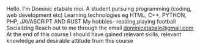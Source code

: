 Hello. I'm Dominic etabale moi. 
A student pursuing  programming (coding, web development etc)
Learning technologies eg HTML, C++, PYTHON, PHP, JAVASCRIPT AND RUST
My hobbies- reading,playing football
Socializing 
Reach out to me through the email <dominicetabale@gmail.com>
At the end of this course I should have gained relevant skills, relevant knowledge and desirable attitude from this course 

